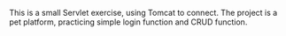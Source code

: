 This is a small Servlet exercise, using Tomcat to connect.
The project is a pet platform, practicing simple login function and CRUD function.
